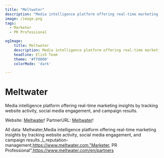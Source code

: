```yaml
---
title: "Meltwater"
description: "Media intelligence platform offering real-time marketing insights by tracking website activity, social media engagement, and campaign results."
image: /image.png
tags:
  - Marketer
  - PR Professional

ogImage:
    title: Meltwater
    description: Media intelligence platform offering real-time marketing insights by tracking website activity, social media engagement, and campaign results.
    headline: Elish Team
    theme: '#ff0000'
    colorMode: 'dark'

---
```


# Meltwater

Media intelligence platform offering real-time marketing insights by tracking website activity, social media engagement, and campaign results.

Website: [Meltwater](https://www.meltwater.com)!
PartnerURL: [Meltwater](https://www.meltwater.com/en/partners)!

All data:
Meltwater,Media intelligence platform offering real-time marketing insights by tracking website activity, social media engagement, and campaign results.,L,reputation-management,https://www.meltwater.com,"Marketer, PR Professional",https://www.meltwater.com/en/partners